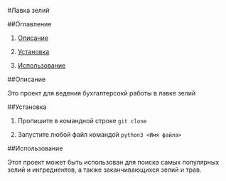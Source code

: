 #Лавка зелий


##Оглавление

1. [Описание](описание)


2. [Установка](установка)


3. [Использование](использование)

##Описание

Это проект для ведения бухгалтерсокй работы в лавке зелий

##Установка

1. Пропишите в командной строке `git clone `


2. Запустите любой файл командой `python3 <Имя файла>`


##Использование

Этот проект может быть использован для поиска самых популярных зелий и ингредиентов, а также заканчивающихся зелий и трав.